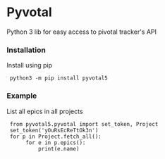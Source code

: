 # Pyvotal
Python 3 lib for easy access to pivotal tracker's API

### Installation
Install using pip

     python3 -m pip install pyvotal5

### Example
List all epics in all projects

     from pyvotal5.pyvotal import set_token, Project
     set_token('yOuRsEcReTtOk3n')
     for p in Project.fetch_all():
          for e in p.epics():
              print(e.name)

